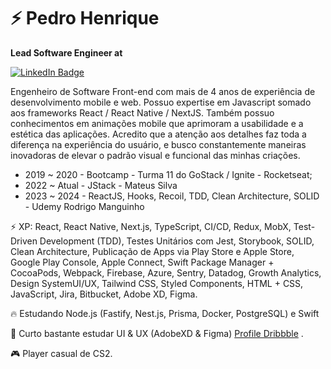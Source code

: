 # ⚡ Pedro Henrique

**Lead Software Engineer at** 

[![LinkedIn Badge](https://img.shields.io/badge/linkedin--%238f2d07?style=for-the-badge&logo=linkedin&logoColor=white)](https://www.linkedin.com/in/pedrohenrque/)

Engenheiro de Software Front-end com mais de 4 anos de experiência de desenvolvimento mobile e web. Possuo expertise em Javascript somado aos frameworks React / React Native / NextJS. Também possuo conhecimentos em animações mobile que aprimoram a usabilidade e a estética das aplicações. Acredito que a atenção aos detalhes faz toda a diferença na experiência do usuário, e busco constantemente maneiras inovadoras de elevar o padrão visual e funcional das minhas criações.


- 2019 ~ 2020 - Bootcamp - Turma 11 do GoStack / Ignite - Rocketseat; 
- 2022 ~ Atual - JStack - Mateus Silva
- 2023 ~ 2024 - ReactJS, Hooks, Recoil, TDD, Clean Architecture, SOLID - Udemy Rodrigo Manguinho
  

⚡ XP: React, React Native, Next.js, TypeScript, CI/CD, Redux, MobX, Test-Driven Development (TDD), Testes Unitários com Jest, Storybook, SOLID, Clean Architecture, Publicação de Apps via Play Store e Apple Store, Google Play Console, Apple Connect, Swift Package Manager + CocoaPods, Webpack, Firebase, Azure, Sentry, Datadog, Growth Analytics, Design SystemUI/UX, Tailwind CSS, Styled Components, HTML + CSS, JavaScript, Jira, Bitbucket, Adobe XD, Figma.

🔥 Estudando Node.js (Fastify, Nest.js, Prisma, Docker, PostgreSQL) e Swift

💬 Curto bastante estudar UI & UX (AdobeXD & Figma) [Profile Dribbble](https://dribbble.com/phklart) .

🎮 Player casual de CS2.
